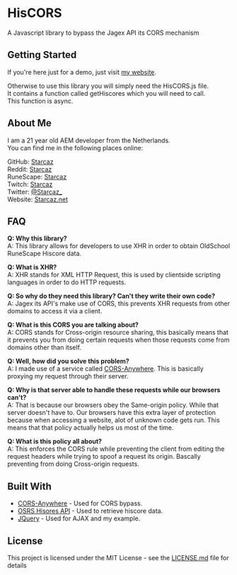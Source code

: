 # HisCORS

A Javascript library to bypass the Jagex API its CORS mechanism

## Getting Started

If you're here just for a demo, just visit [my website](https://starcaz.net/HisCORS/example.html).

Otherwise to use this library you will simply need the HisCORS.js file.  
It contains a function called getHiscores which you will need to call.  
This function is async.

## About Me

I am a 21 year old AEM developer from the Netherlands.  
You can find me in the following places online:

GitHub: [Starcaz](https://github.com/Starcaz)  
Reddit: [Starcaz](https://www.reddit.com/user/Starcaz)  
RuneScape: [Starcaz](https://secure.runescape.com/m=hiscore_oldschool/hiscorepersonal.ws?user1=Starcaz)  
Twitch: [Starcaz](https://www.twitch.tv/starcaz)  
Twitter: [@Starcaz_](https://twitter.com/Starcaz_)  
Website: [Starcaz.net](https://starcaz.net/)  

## FAQ

**Q: Why this library?**  
A: This library allows for developers to use XHR in order to obtain OldSchool RuneScape Hiscore data.

**Q: What is XHR?**  
A: XHR stands for XML HTTP Request, this is used by clientside scripting languages in order to do HTTP requests.

**Q: So why do they need this library? Can't they write their own code?**  
A: Jagex its API's make use of CORS, this prevents XHR requests from other domains to access it via a client.

**Q: What is this CORS you are talking about?**  
A: CORS stands for Cross-origin resource sharing, this basically means that it prevents you from doing certain requests when those requests come from domains other than itself.

**Q: Well, how did you solve this problem?**  
A: I made use of a service called [CORS-Anywhere](https://cors-anywhere.herokuapp.com/). This is basically proxying my request through their server.

**Q: Why is that server able to handle these requests while our browsers can't?**  
A: That is because our browsers obey the Same-origin policy. While that server doesn't have to. Our browsers have this extra layer of protection because when accessing a website, alot of unknown code gets run. This means that that policy actually helps us most of the time.

**Q: What is this policy all about?**  
A: This enforces the CORS rule while preventing the client from editing the request headers while trying to spoof a request its origin. Bascally preventing from doing Cross-origin requests.

## Built With

* [CORS-Anywhere](https://cors-anywhere.herokuapp.com/) - Used for CORS bypass.
* [OSRS Hisores API](https://secure.runescape.com/m=hiscore_oldschool/overall.ws) - Used to retrieve hiscore data. 
* [JQuery](https://jquery.com/) - Used for AJAX and my example.

## License

This project is licensed under the MIT License - see the [LICENSE.md](LICENSE) file for details
